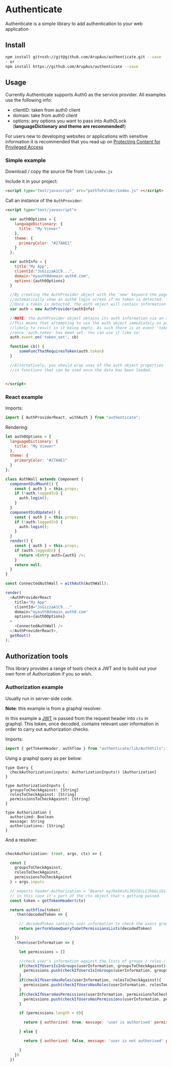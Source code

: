 # Authenticate

Authenticate is a simple library to add authentication to your web application

## Install

```bash
npm install git+ssh://git@github.com/ArupAus/authenticate.git --save
- or -
npm install https://github.com/ArupAus/authenticate --save
```

## Usage

Currently Authenticate supports Auth0 as the service provider. All examples use the following info:

- clientID: taken from auth0 client
- domain: take from auth0 client
- options: any options you want to pass into Auth0Lock (**languageDictionary and theme are recommended!**)

For users new to developing websites or applications with sensitive information it is recommended that you read up on [Protecting Content for Privileged Access](./PROTECTINGCONTENT.md)

### **Simple** example

Download / copy the source file from `lib/index.js`

Include it in your project:

```html
<script type="text/javascript" src="pathToFolder/index.js" ></script>
```

Call an instance of the `AuthProvider`:

```html
<script type="text/javascript">

  var auth0Options = {
    languageDictionary: {
      title: "My Viewer"
    },
    theme: {
      primaryColor: "#27AAE1"
    }
  };

  var authInfo = {
    title:"My App",
    clientId:"JsGizzaA1C9...",
    domain:"myauth0domain.auth0.com",
    options:{auth0Options}
  }

  //By creating the AuthProvider object with the 'new' keyword the page will
  //automatically show an auth0 login screen if no token is detected.
  //Once a token is detected, the auth object will contain information such as the token.
  var auth = new AuthProvider(authInfo)

  //NOTE: the AuthProvider object obtains its auth information via an asynchronous process.
  //This means that attempting to use the auth object immediately on page load is
  //likely to result in it being empty. As such there is an event 'token_set' that is emitted
  //once 'auth.token' has been set. You can use it like so:
  auth.event.on('token_set', cb)

  function cb() {
      someFuncThatRequiresToken(auth.token)
  }

  //Alternatively, you should wrap uses of the auth object properties
  //in functions that can be used once the data has been loaded.


</script>
```

### **React** example

Imports:

```js
import { AuthProviderReact, withAuth } from "authenticate";
```

Rendering:

```js
let auth0Options = {
  languageDictionary: {
    title: "My Viewer"
  },
  theme: {
    primaryColor: "#27AAE1"
  }
};

class AuthWall extends Component {
  componentDidMount() {
    const { auth } = this.props;
    if (!auth.loggedIn) {
      auth.login();
    }
  }
  componentDidUpdate() {
    const { auth } = this.props;
    if (!auth.loggedIn) {
      auth.login();
    }
  }
  render() {
    const { auth } = this.props;
    if (auth.loggedIn) {
      return <Entry auth={auth} />;
    }
    return null;
  }
}

const ConnectedAuthWall = withAuth(AuthWall);

render(
  <AuthProviderReact
    title="My App"
    clientId="JsGizzaA1C9..."
    domain="myauth0domain.auth0.com"
    options={auth0Options}
  >
    <ConnectedAuthWall />
  </AuthProviderReact>,
  getRoot()
);
```

## Authorization tools

This library provides a range of tools check a JWT and to build out your own form of Authorization if you so wish.

### **Authorization** example

Usually run in server-side code.

**Note**: this example is from a graphql resolver:

In this example a [JWT](https://jwt.io/) is passed from the request header into `ctx` in graphql. This token, once decoded, contains relevant user information in order to carry out authorization checks.

Imports:

```js
import { getTokenHeader, authflow } from "authenticate/lib/AuthUtils";
```

Using a graphql query as per below:

```
type Query {
  checkAuthorization(inputs: AuthorizationInputs!) [Authorization]
}

type AuthorizationInputs {
  groupsToCheckAgainst: [String]
  rolesToCheckAgainst: [String]
  permissionsToCheckAgainst: [String]
}

type Authorization {
  authorized: Boolean
  message: String
  authorizations: [String]
}
```

And a resolver:

```js

checkAuthorization: (root, args, ctx) => {

  const {
    groupsToCheckAgainst,
    rolesToCheckAgainst,
    permissionsToCheckAgainst
  } = args.inputs

  // expects header.Authorization = "Bearer eyJ0eXAiOiJKV1QiLCJhbGciOiJSUzI1NiIs...."
  // in this case it's part of the ctx object that's getting passed.
  const token = getTokenHeader(ctx)

  return authflow(token)
    .then(decodedToken => {

      // decodedToken contains user information to check the users groups / roles / permissions
      return performSomeQueryToGetPermissionsLists(decodedToken)

    })
    .then(userInformation => {

      let permissions = []

      //check user's information against the lists of groups / roles / permissions passed in from Query
      if(checkIfUsersIsInGroups(userInformation, groupsToCheckAgainst){
        permissions.push(checkIfUsersIsInGroups(userInformation, groupsToCheckAgainst))
      }
      if(checkIfUsersHasRoles(userInformation, rolesToCheckAgainst){
        permissions.push(checkIfUsersHasRoles(userInformation, rolesToCheckAgainst))
      }
      if(checkIfUsersHasPermissions(userInformation, permissionsToCheckAgainst){
        permissions.push(checkIfUsersHasPermissions(userInformation, permissionsToCheckAgainst))
      }

      if (permissions.length > 0){

        return { authorized: true, message: 'user is authorised' permissions: permissions}

      } else {

        return { authorized: false, message: 'user is not authorised' permissions: permissions}

      }
    })
  })

```
